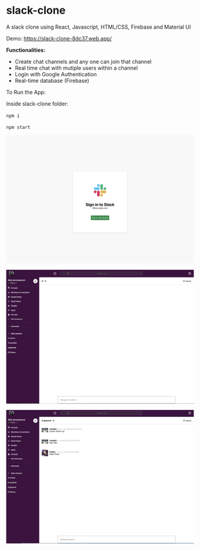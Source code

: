 # slack-clone
A slack clone using React, Javascript, HTML/CSS, Firebase and Material UI

Demo: https://slack-clone-8dc37.web.app/



**Functionalities:**

- Create chat channels and any one can join that channel
- Real time chat with mutiple users within a channel
- Login with Google Authentication
- Real-time database (Firebase) 



To Run the App:

Inside slack-clone folder: 

`npm i`

`npm start`

 ![login](./images/login.png)





![channel 1](./images/channel1.png)



![channel 2](./images/channel2.png)
